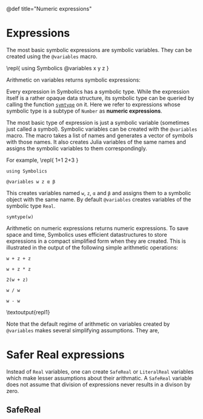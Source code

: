 @def title="Numeric expressions"

# Expressions

The most basic symbolic expressions are symbolic variables. They can be created using the `@variables` macro.


\repl{
using Symbolics
@variables x y z
}

Arithmetic on variables returns symbolic expressions:



Every expression in Symbolics has a symbolic type. While the expression itself is a rather opaque data structure, its symbolic type can be queried by calling the function [`symtype`](/api#symtype) on it. Here we refer to expressions whose symbolic type is a subtype of `Number` as **numeric expressions**.

The most basic type of expression is just a symbolic variable (sometimes just called a symbol). Symbolic variables can be created with the `@variables` macro. The macro takes a list of names and generates a vector of symbols with those names. It also creates Julia variables of the same names and assigns the symbolic variables to them correspondingly.

For example,
\repl{
1+1
2+3
}
```julia:repl1
using Symbolics

@variables w z α β
```

This creates variables named `w`, `z`, `α` and `β` and assigns them to a symbolic object with the same name. By default `@variables` creates variables of the symbolic type `Real`.

```julia:repl1
symtype(w)
```

Arithmetic on numeric expressions returns numeric expressions. To save space and time, Symbolics uses efficient datastructures to store expressions in a compact simplified form when they are created. This is illustrated in the output of the following simple arithmetic operations:

```julia:repl1
w + z + z

w + z * z

2(w + z)

w / w

w - w
```
\textoutput{repl1}

Note that the default regime of arithmetic on variables created by `@variables` makes several simplifying assumptions. They are,

# Safer Real expressions

Instead of `Real` variables, one can create `SafeReal` or `LiteralReal` variables which make lesser assumptions about their arithmatic. A `SafeReal` variable does not assume that division of expressions never results in a divison by zero.

## SafeReal
